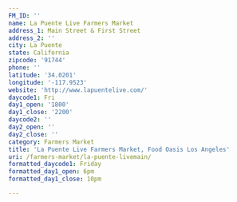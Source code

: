 ```yaml
---
FM_ID: ''
name: La Puente Live Farmers Market
address_1: Main Street & First Street
address_2: ''
city: La Puente
state: California
zipcode: '91744'
phone: ''
latitude: '34.0201'
longitude: '-117.9523'
website: 'http://www.lapuentelive.com/'
daycode1: Fri
day1_open: '1800'
day1_close: '2200'
daycode2: ''
day2_open: ''
day2_close: ''
category: Farmers Market
title: 'La Puente Live Farmers Market, Food Oasis Los Angeles'
uri: /farmers-market/la-puente-livemain/
formatted_daycode1: Friday
formatted_day1_open: 6pm
formatted_day1_close: 10pm

---
```

